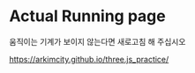 # Actual Running page

움직이는 기계가 보이지 않는다면 새로고침 해 주십시오

https://arkimcity.github.io/three.js_practice/

